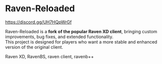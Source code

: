 # Raven-Reloaded

https://discord.gg/UH7HQpWrGf


Raven-Reloaded is a **fork of the popular Raven XD client**, bringing custom improvements, bug fixes, and extended functionality.  
This project is designed for players who want a more stable and enhanced version of the original client.


Raven XD, RavenBS, raven client, ravenb++
